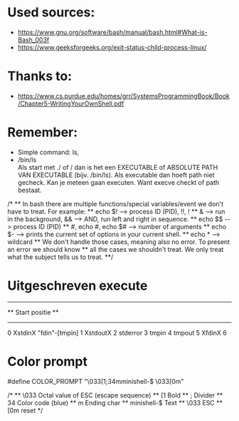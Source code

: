 # Used sources:
- https://www.gnu.org/software/bash/manual/bash.html#What-is-Bash_003f
- https://www.geeksforgeeks.org/exit-status-child-process-linux/


# Thanks to:
- https://www.cs.purdue.edu/homes/grr/SystemsProgrammingBook/Book/Chapter5-WritingYourOwnShell.pdf


# Remember:
- Simple command: ls, 
- /bin/ls																		
	Als start met ./ of / dan is het een EXECUTABLE of ABSOLUTE PATH VAN EXECUTABLE (bijv. /bin/ls). Als executable dan hoeft path niet gecheck. Kan je meteen gaan executen. Want execve checkt of path bestaat.

/*
** In bash there are multiple functions/special variables/event we don't have to treat. For example:
** echo $! --> process ID (PID), !!, !<anything behind it>
** & --> run in the background, && --> AND, run left and right in sequence.
** echo $$ --> process ID (PID)
** #, echo #, echo $# --> number of arguments
** echo $- --> prints the current set of options in your current shell.
** echo *	--> wildcard
** We don't handle those cases, meaning also no error. To present an error we should know
** all the cases we shouldn't treat. We only treat what the subject tells us to treat.
**/

# Uitgeschreven execute
***************************
** Start positie  		**
***************************
0 XstdinX	"fdin"-[tmpin] 
1 XstdoutX
2 stderror
3 tmpin
4 tmpout
5 XfdinX
6

# Color prompt

#define COLOR_PROMPT	"\033[1;34mminishell-$ \033[0m"

/*
** \033				Octal value of ESC (escape sequence)
** [1				Bold
** ;				Divider
** 34				Color code (blue)
** m				Ending char
** minishell-$		Text
** \033				ESC
** [0m				reset
*/
